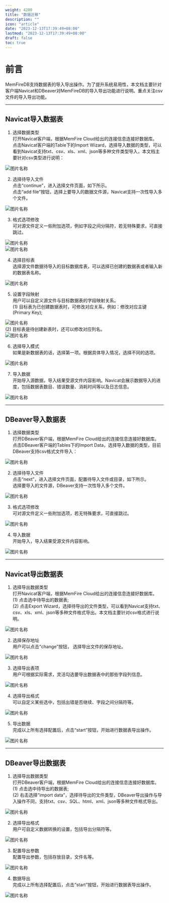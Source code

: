 ```yaml
---
weight: 4200
title: "数据迁移"
description: ""
icon: "article"
date: "2023-12-13T17:39:49+08:00"
lastmod: "2023-12-13T17:39:49+08:00"
draft: false
toc: true
---
```



# 前言
MemFireDB支持数据表的导入导出操作。为了提升系统易用性，本文档主要针对客户端Navicat和DBeaver对MemFireDB的导入导出功能进行说明。重点关注csv文件的导入导出功能。

---

## Navicat导入数据表

1. 选择数据类型   
打开Navicat客户端，根据MemFire Cloud给出的连接信息连接好数据库。   
点击Navicat客户端的Table下的Import Wizard，选择导入数据的类型，可以看到Navicat支持txt、csv、xls、xml、json等多种文件类型导入，本文档主要针对csv类型进行说明：   
<div style="width:700px" >
<img src="../_media/1.png"  alt="图片名称" align=center>
</div>
<!-- ![avatar](../_media/1.png) -->

2. 选择待导入文件   
点击“continue”，进入选择文件页面，如下所示。   
点击“add file”按钮，选择上要导入的数据文件源，Navicat支持一次性导入多个文件。   
<div style="width:700px" >
<img src="../_media/2.png"  alt="图片名称" align=center>
</div>
<!-- ![avatar](../_media/2.png) -->

3. 格式选项修改   
可对源文件定义一些附加选项，例如字段之间分隔符，若无特殊要求，可直接跳过。   
<div style="width:700px" >
<img src="../_media/3.png"  alt="图片名称" align=center>
</div>
<div style="width:700px" >
<img src="../_media/4.png"  alt="图片名称" align=center>
</div>
<!--
 ![avatar](../_media/3.png)
![avatar](../_media/4.png) 
-->

4. 选择目标表   
选择源文件数据待导入的目标数据库表，可以选择已创建的数据表或者输入新的数据表名称。   
<div style="width:700px" >
<img src="../_media/5.png"  alt="图片名称" align=center>
</div>
<!-- ![avatar](../_media/5.png) -->

5. 设置字段映射   
用户可以自定义源文件与目标数据表的字段映射关系。      
(1) 目标表为已创建数据表时，可修改对应关系，例如：修改对应主键(Primary Key);     
<div style="width:700px" >
<img src="../_media/6.png"  alt="图片名称" align=center>
</div>
(2) 目标表是待创建新表时，还可以修改对应列名。    
<div style="width:700px" >
<img src="../_media/7.png"  alt="图片名称" align=center>
</div>
<!-- ![avatar](../_media/6.png)
![avatar](../_media/7.png) -->

6. 选择导入模式   
如果是新数据表的话，选择第一项。根据具体导入情况，选择不同的选项。
<div style="width:700px" >
<img src="../_media/8.png"  alt="图片名称" align=center>
</div>
<!-- ![avatar](../_media/8.png) -->

7. 导入数据   
开始导入源数据，导入结果受源文件内容影响。Navicat会展示数据导入的进度，包括数据表数目、错误数量、消耗时间等以及日志信息。     
<div style="width:700px" >
<img src="../_media/9.png"  alt="图片名称" align=center>
</div>
<!-- ![avatar](../_media/9.png) -->

---

## DBeaver导入数据表

1. 选择数据类型   
打开DBeaver客户端，根据MemFire Cloud给出的连接信息连接好数据库。   
点击DBeaver客户端的Tables下的Import Data，选择导入数据的类型，目前DBeaver支持csv格式文件导入：
<div style="width:700px" >
<img src="../_media/10.png"  alt="图片名称" align=center>
</div>
<!-- ![avatar](../_media/10.png) -->

2. 选择待导入文件   
点击“next”，进入选择文件页面，配置待导入文件或目录，如下所示。   
选择要导入的文件源，DBeaver支持一次性导入多个文件。  
<div style="width:700px" >
<img src="../_media/11.png"  alt="图片名称" align=center>
</div>
<!-- ![avatar](../_media/11.png) -->

3. 格式选项修改   
可对源文件定义一些附加选项，若无特殊要求，可直接跳过。   
<div style="width:700px" >
<img src="../_media/12.png"  alt="图片名称" align=center>
</div>
<!-- ![avatar](../_media/12.png) -->

4. 导入数据   
开始导入，导入结果受源文件内容影响。  
<div style="width:700px" >
<img src="../_media/13.png"  alt="图片名称" align=center>
</div>
<!-- ![avatar](../_media/13.png) -->

---

## Navicat导出数据表   

1. 选择导出数据类型    
打开Navicat客户端，根据MemFire Cloud给出的连接信息连接好数据库。    
(1) 点击选中待导出的数据表;   
(2) 点击Export Wizard，选择待导出的文件类型，可以看到Navicat支持txt、csv、xls、xml、json等多种文件格式导出。本文档主要针对csv格式进行说明。
<div style="width:700px" >
<img src="../_media/14.png"  alt="图片名称" align=center>
</div>
<!-- ![avatar](../_media/14.png) -->

2. 选择保存地址   
用户可以点击“change”按钮， 选择导出文件的保存地址。     
<div style="width:700px" >
<img src="../_media/15.png"  alt="图片名称" align=center>
</div>
<!-- ![avatar](../_media/15.png) -->

3. 选择导出表项   
用户可根据实际需求，灵活勾选要导出数据表中的那些字段列信息。  
<div style="width:700px" >
<img src="../_media/16.png"  alt="图片名称" align=center>
</div>
<!-- ![avatar](../_media/16.png) -->

4. 选择导出格式   
可以自定义某些选中，包括出错是否继续、字段之间分隔符等。   
<div style="width:700px" >
<img src="../_media/17.png"  alt="图片名称" align=center>
</div>   
<!-- ![avatar](../_media/17.png) -->    

5. 导出数据    
完成以上所有选择配置后，点击“start”按钮，开始进行数据表导出操作。   
<div style="width:700px" >
<img src="../_media/18.png"  alt="图片名称" align=center>
</div>
<!-- ![avatar](../_media/18.png) -->

---

## DBeaver导出数据表

1. 选择导出数据类型     
打开DBeaver客户端，根据MemFire Cloud给出的连接信息连接好数据库。    
(1) 点击选中待导出的数据表;    
(2) 右击选择“import data”，选择待导出的文件类型，DBeaver导出操作与导入操作不同，支持txt、csv、SQL、html、xml、json等多种文件格式导出。   
<div style="width:700px" >
<img src="../_media/19.png"  alt="图片名称" align=center>
</div>  
<!-- ![avatar](../_media/19.png) -->

2. 选择导出格式   
用户可自定义数据转换的设置，包括导出分隔符等。
<div style="width:700px" >
<img src="../_media/20.png"  alt="图片名称" align=center>
</div>   
<!-- ![avatar](../_media/20.png) -->  

3. 配置导出参数      
配置导出参数，包括存放目录，文件名等。   
<div style="width:700px" >
<img src="../_media/21.png"  alt="图片名称" align=center>
</div>
<!-- ![avatar](../_media/21.png) -->

4. 数据导出    
完成以上所有选择配置后，点击“start”按钮，开始进行数据表导出操作。
<div style="width:700px" >
<img src="../_media/22.png"  alt="图片名称" align=center>
</div>
<!-- ![avatar](../_media/22.png) -->
